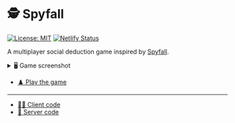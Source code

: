 # 🕵️ Spyfall

[![License: MIT](https://img.shields.io/badge/license-MIT-green)](./LICENSE.txt)
[![Netlify Status](https://api.netlify.com/api/v1/badges/9533fa3b-785d-4ddb-ab13-366089f5d10b/deploy-status)](https://app.netlify.com/sites/heuristic-bartik-850df8/deploys)

A multiplayer social deduction game inspired by [Spyfall](https://hwint.ru/portfolio-item/spyfall/).

<details>
<summary>🖥️ Game screenshot</summary>
<img alt="Game screenshot" src="docs/spyfall-example-01.png"/>
</details>

- [♟️ Play the game](https://spy.verybadfrags.com)

---

- [🧑‍🎨 Client code](https://github.com/VeryBadFrags/spyfall-client)
- [🤖 Server code](https://github.com/VeryBadFrags/spyfall-server)
